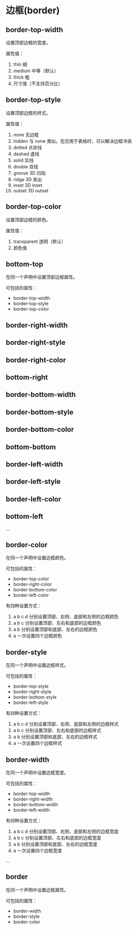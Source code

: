边框(border)
====

border-top-width
----

设置顶部边框的宽度。

属性值：

1. thin 细
2. medium 中等（默认）
3. thick 粗
4. 尺寸值（不支持百分比）

border-top-style
----

设置顶部边框的样式。

属性值：

1. none 无边框
2. hidden 与 none 类似。在应用于表格时，可以解决边框冲突
3. dotted 点状线
4. dashed 虚线
5. solid 实线
6. double 双线
7. groove 3D 凹陷
8. ridge 3D 突出
9. inset 3D inset
10. outset 3D outset

border-top-color
----

设置顶部边框的颜色。

属性值：

1. transparent 透明（默认）
2. 颜色值

bottom-top
----

在同一个声明中设置顶部边框属性。

可包括的属性：

+ border-top-width
+ border-top-style
+ border-top-color

border-right-width
----

border-right-style
----

border-right-color
----

bottom-right
----

border-bottom-width
----

border-bottom-style
----

border-bottom-color
----

bottom-bottom
----

border-left-width
----

border-left-style
----

border-left-color
----

bottom-left
----

...

border-color
----

在同一个声明中设置边框颜色。

可包括的属性：

+ border-top-color
+ border-right-color
+ border-bottom-color
+ border-left-color

有四种设置方式：

1. a b c d 分别设置顶部、右侧、底部和左侧的边框颜色
2. a b c 分别设置顶部、左右和底部的边框颜色
3. a b 分别设置顶部和底部、左右的边框颜色
4. a 一次设置四个边框颜色

border-style
----

在同一个声明中设置边框样式。

可包括的属性：

+ border-top-style
+ border-right-style
+ border-bottom-style
+ border-left-style

有四种设置方式：

1. a b c d 分别设置顶部、右侧、底部和左侧的边框样式
2. a b c 分别设置顶部、左右和底部的边框样式
3. a b 分别设置顶部和底部、左右的边框样式
4. a 一次设置四个边框样式

border-width
----

在同一个声明中设置边框宽度。

可包括的属性：

+ border-top-width
+ border-right-width
+ border-bottom-width
+ border-left-width

有四种设置方式：

1. a b c d 分别设置顶部、右侧、底部和左侧的边框宽度
2. a b c 分别设置顶部、左右和底部的边框宽度
3. a b 分别设置顶部和底部、左右的边框宽度
4. a 一次设置四个边框宽度

...

border
----

在同一个声明中设置边框属性。

可包括的属性：

+ border-width
+ border-style
+ border-color
